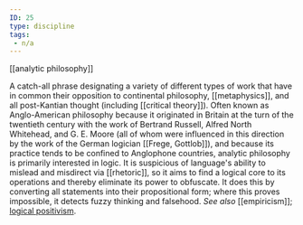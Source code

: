```yaml
---
ID: 25
type: discipline
tags: 
 - n/a
---
```


[[analytic philosophy]]

 A
catch-all phrase designating a variety of different types of work that
have in common their opposition to continental philosophy,
[[metaphysics]], and all
post-Kantian thought (including [[critical theory]]). Often known as
Anglo-American philosophy because it originated in Britain at the turn
of the twentieth century with the work of Bertrand Russell, Alfred North
Whitehead, and G. E. Moore (all of whom were influenced in this
direction by the work of the German logician [[Frege, Gottlob]]), and because its
practice tends to be confined to Anglophone countries, analytic
philosophy is primarily interested in logic. It is suspicious of
language's ability to mislead and misdirect via
[[rhetoric]], so it aims to
find a logical core to its operations and thereby eliminate its power to
obfuscate. It does this by converting all statements into their
propositional form; where this proves impossible, it detects fuzzy
thinking and falsehood. *See also*
[[empiricism]]; [logical
positivism](#X8827f5530ec79bfa6720ebbf9487f093cdd6808).
